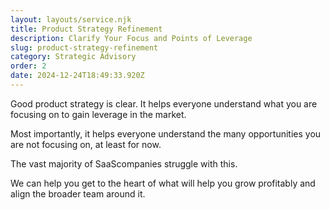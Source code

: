 ```yaml
---
layout: layouts/service.njk
title: Product Strategy Refinement
description: Clarify Your Focus and Points of Leverage
slug: product-strategy-refinement
category: Strategic Advisory
order: 2
date: 2024-12-24T18:49:33.920Z
---
```

Good product strategy is clear. It helps everyone understand what you are focusing on to gain leverage in the market. 

Most importantly, it helps everyone understand the many opportunities you are not focusing on, at least for now.

The vast majority of SaaScompanies struggle with this.

We can help you get to the heart of what will help you grow profitably and align the broader team around it.
